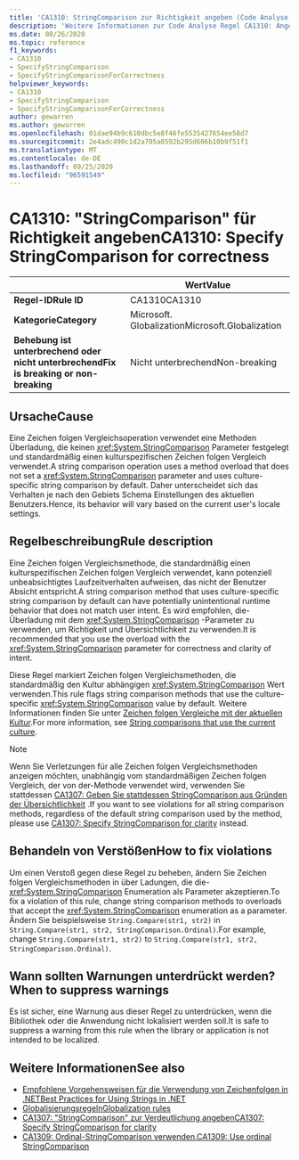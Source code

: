 ```yaml
---
title: 'CA1310: StringComparison zur Richtigkeit angeben (Code Analyse)'
description: 'Weitere Informationen zur Code Analyse Regel CA1310: Angeben von StringComparison zur Richtigkeit'
ms.date: 08/26/2020
ms.topic: reference
f1_keywords:
- CA1310
- SpecifyStringComparison
- SpecifyStringComparisonForCorrectness
helpviewer_keywords:
- CA1310
- SpecifyStringComparison
- SpecifyStringComparisonForCorrectness
author: gewarren
ms.author: gewarren
ms.openlocfilehash: 01dae94b9c610dbc5e8f46fe5535427654ee58d7
ms.sourcegitcommit: 2e4adc490c1d2a705a0592b295d606b10b9f51f1
ms.translationtype: MT
ms.contentlocale: de-DE
ms.lasthandoff: 09/25/2020
ms.locfileid: "96591549"
---
```

# <a name="ca1310-specify-stringcomparison-for-correctness"></a><span data-ttu-id="73095-103">CA1310: "StringComparison" für Richtigkeit angeben</span><span class="sxs-lookup"><span data-stu-id="73095-103">CA1310: Specify StringComparison for correctness</span></span>

| | <span data-ttu-id="73095-104">Wert</span><span class="sxs-lookup"><span data-stu-id="73095-104">Value</span></span> |
|-|-|
| <span data-ttu-id="73095-105">**Regel-ID**</span><span class="sxs-lookup"><span data-stu-id="73095-105">**Rule ID**</span></span> |<span data-ttu-id="73095-106">CA1310</span><span class="sxs-lookup"><span data-stu-id="73095-106">CA1310</span></span>|
| <span data-ttu-id="73095-107">**Kategorie**</span><span class="sxs-lookup"><span data-stu-id="73095-107">**Category**</span></span> |<span data-ttu-id="73095-108">Microsoft. Globalization</span><span class="sxs-lookup"><span data-stu-id="73095-108">Microsoft.Globalization</span></span>|
| <span data-ttu-id="73095-109">**Behebung ist unterbrechend oder nicht unterbrechend**</span><span class="sxs-lookup"><span data-stu-id="73095-109">**Fix is breaking or non-breaking**</span></span> |<span data-ttu-id="73095-110">Nicht unterbrechend</span><span class="sxs-lookup"><span data-stu-id="73095-110">Non-breaking</span></span>|

## <a name="cause"></a><span data-ttu-id="73095-111">Ursache</span><span class="sxs-lookup"><span data-stu-id="73095-111">Cause</span></span>

<span data-ttu-id="73095-112">Eine Zeichen folgen Vergleichsoperation verwendet eine Methoden Überladung, die keinen <xref:System.StringComparison> Parameter festgelegt und standardmäßig einen kulturspezifischen Zeichen folgen Vergleich verwendet.</span><span class="sxs-lookup"><span data-stu-id="73095-112">A string comparison operation uses a method overload that does not set a <xref:System.StringComparison> parameter and uses culture-specific string comparison by default.</span></span> <span data-ttu-id="73095-113">Daher unterscheidet sich das Verhalten je nach den Gebiets Schema Einstellungen des aktuellen Benutzers.</span><span class="sxs-lookup"><span data-stu-id="73095-113">Hence, its behavior will vary based on the current user's locale settings.</span></span>

## <a name="rule-description"></a><span data-ttu-id="73095-114">Regelbeschreibung</span><span class="sxs-lookup"><span data-stu-id="73095-114">Rule description</span></span>

<span data-ttu-id="73095-115">Eine Zeichen folgen Vergleichsmethode, die standardmäßig einen kulturspezifischen Zeichen folgen Vergleich verwendet, kann potenziell unbeabsichtigtes Laufzeitverhalten aufweisen, das nicht der Benutzer Absicht entspricht.</span><span class="sxs-lookup"><span data-stu-id="73095-115">A string comparison method that uses culture-specific string comparison by default can have potentially unintentional runtime behavior that does not match user intent.</span></span> <span data-ttu-id="73095-116">Es wird empfohlen, die-Überladung mit dem <xref:System.StringComparison> -Parameter zu verwenden, um Richtigkeit und Übersichtlichkeit zu verwenden.</span><span class="sxs-lookup"><span data-stu-id="73095-116">It is recommended that you use the overload with the <xref:System.StringComparison> parameter for correctness and clarity of intent.</span></span>

<span data-ttu-id="73095-117">Diese Regel markiert Zeichen folgen Vergleichsmethoden, die standardmäßig den Kultur abhängigen <xref:System.StringComparison> Wert verwenden.</span><span class="sxs-lookup"><span data-stu-id="73095-117">This rule flags string comparison methods that use the culture-specific <xref:System.StringComparison> value by default.</span></span> <span data-ttu-id="73095-118">Weitere Informationen finden Sie unter [Zeichen folgen Vergleiche mit der aktuellen Kultur](../../../standard/base-types/best-practices-strings.md#string-comparisons-that-use-the-current-culture).</span><span class="sxs-lookup"><span data-stu-id="73095-118">For more information, see [String comparisons that use the current culture](../../../standard/base-types/best-practices-strings.md#string-comparisons-that-use-the-current-culture).</span></span>

> [!NOTE]
> <span data-ttu-id="73095-119">Wenn Sie Verletzungen für alle Zeichen folgen Vergleichsmethoden anzeigen möchten, unabhängig vom standardmäßigen Zeichen folgen Vergleich, der von der-Methode verwendet wird, verwenden Sie stattdessen [CA1307: Geben Sie stattdessen StringComparison aus Gründen der Übersichtlichkeit](ca1307.md) .</span><span class="sxs-lookup"><span data-stu-id="73095-119">If you want to see violations for all string comparison methods, regardless of the default string comparison used by the method, please use [CA1307: Specify StringComparison for clarity](ca1307.md) instead.</span></span>

## <a name="how-to-fix-violations"></a><span data-ttu-id="73095-120">Behandeln von Verstößen</span><span class="sxs-lookup"><span data-stu-id="73095-120">How to fix violations</span></span>

<span data-ttu-id="73095-121">Um einen Verstoß gegen diese Regel zu beheben, ändern Sie Zeichen folgen Vergleichsmethoden in über Ladungen, die die- <xref:System.StringComparison> Enumeration als Parameter akzeptieren.</span><span class="sxs-lookup"><span data-stu-id="73095-121">To fix a violation of this rule, change string comparison methods to overloads that accept the <xref:System.StringComparison> enumeration as a parameter.</span></span> <span data-ttu-id="73095-122">Ändern Sie beispielsweise `String.Compare(str1, str2)` in `String.Compare(str1, str2, StringComparison.Ordinal)`.</span><span class="sxs-lookup"><span data-stu-id="73095-122">For example, change `String.Compare(str1, str2)` to `String.Compare(str1, str2, StringComparison.Ordinal)`.</span></span>

## <a name="when-to-suppress-warnings"></a><span data-ttu-id="73095-123">Wann sollten Warnungen unterdrückt werden?</span><span class="sxs-lookup"><span data-stu-id="73095-123">When to suppress warnings</span></span>

<span data-ttu-id="73095-124">Es ist sicher, eine Warnung aus dieser Regel zu unterdrücken, wenn die Bibliothek oder die Anwendung nicht lokalisiert werden soll.</span><span class="sxs-lookup"><span data-stu-id="73095-124">It is safe to suppress a warning from this rule when the library or application is not intended to be localized.</span></span>

## <a name="see-also"></a><span data-ttu-id="73095-125">Weitere Informationen</span><span class="sxs-lookup"><span data-stu-id="73095-125">See also</span></span>

- [<span data-ttu-id="73095-126">Empfohlene Vorgehensweisen für die Verwendung von Zeichenfolgen in .NET</span><span class="sxs-lookup"><span data-stu-id="73095-126">Best Practices for Using Strings in .NET</span></span>](../../../standard/base-types/best-practices-strings.md)
- [<span data-ttu-id="73095-127">Globalisierungsregeln</span><span class="sxs-lookup"><span data-stu-id="73095-127">Globalization rules</span></span>](globalization-warnings.md)
- [<span data-ttu-id="73095-128">CA1307: "StringComparison" zur Verdeutlichung angeben</span><span class="sxs-lookup"><span data-stu-id="73095-128">CA1307: Specify StringComparison for clarity</span></span>](ca1307.md)
- [<span data-ttu-id="73095-129">CA1309: Ordinal-StringComparison verwenden.</span><span class="sxs-lookup"><span data-stu-id="73095-129">CA1309: Use ordinal StringComparison</span></span>](ca1309.md)
